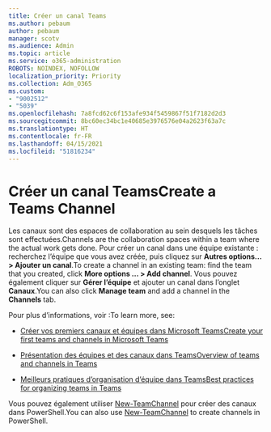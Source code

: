 ```yaml
---
title: Créer un canal Teams
ms.author: pebaum
author: pebaum
manager: scotv
ms.audience: Admin
ms.topic: article
ms.service: o365-administration
ROBOTS: NOINDEX, NOFOLLOW
localization_priority: Priority
ms.collection: Adm_O365
ms.custom:
- "9002512"
- "5039"
ms.openlocfilehash: 7a8fcd62c6f153afe934f5459867f51f7182d2d3
ms.sourcegitcommit: 8bc60ec34bc1e40685e3976576e04a2623f63a7c
ms.translationtype: HT
ms.contentlocale: fr-FR
ms.lasthandoff: 04/15/2021
ms.locfileid: "51816234"
---
```

# <a name="create-a-teams-channel"></a><span data-ttu-id="51226-102">Créer un canal Teams</span><span class="sxs-lookup"><span data-stu-id="51226-102">Create a Teams Channel</span></span>

<span data-ttu-id="51226-103">Les canaux sont des espaces de collaboration au sein desquels les tâches sont effectuées.</span><span class="sxs-lookup"><span data-stu-id="51226-103">Channels are the collaboration spaces within a team where the actual work gets done.</span></span> <span data-ttu-id="51226-104">Pour créer un canal dans une équipe existante : recherchez l’équipe que vous avez créée, puis cliquez sur **Autres options... > Ajouter un canal**.</span><span class="sxs-lookup"><span data-stu-id="51226-104">To create a channel in an existing team: find the team that you created, click **More options ... > Add channel**.</span></span> <span data-ttu-id="51226-105">Vous pouvez également cliquer sur **Gérer l’équipe** et ajouter un canal dans l’onglet **Canaux**.</span><span class="sxs-lookup"><span data-stu-id="51226-105">You can also click **Manage team** and add a channel in the **Channels** tab.</span></span>

<span data-ttu-id="51226-106">Pour plus d’informations, voir :</span><span class="sxs-lookup"><span data-stu-id="51226-106">To learn more, see:</span></span>

- [<span data-ttu-id="51226-107">Créer vos premiers canaux et équipes dans Microsoft Teams</span><span class="sxs-lookup"><span data-stu-id="51226-107">Create your first teams and channels in Microsoft Teams</span></span>](https://docs.microsoft.com/MicrosoftTeams/get-started-with-teams-create-your-first-teams-and-channels)

- [<span data-ttu-id="51226-108">Présentation des équipes et des canaux dans Teams</span><span class="sxs-lookup"><span data-stu-id="51226-108">Overview of teams and channels in Teams</span></span>](https://docs.microsoft.com/microsoftteams/teams-channels-overview)

- [<span data-ttu-id="51226-109">Meilleurs pratiques d’organisation d’équipe dans Teams</span><span class="sxs-lookup"><span data-stu-id="51226-109">Best practices for organizing teams in Teams</span></span>](https://docs.microsoft.com/MicrosoftTeams/best-practices-organizing)

<span data-ttu-id="51226-110">Vous pouvez également utiliser [New-TeamChannel](https://docs.microsoft.com/powershell/module/teams/new-teamchannel?view=teams-ps) pour créer des canaux dans PowerShell.</span><span class="sxs-lookup"><span data-stu-id="51226-110">You can also use [New-TeamChannel](https://docs.microsoft.com/powershell/module/teams/new-teamchannel?view=teams-ps) to create channels in PowerShell.</span></span> 
